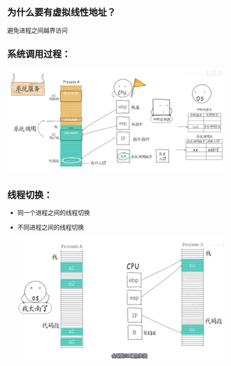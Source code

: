 





## 为什么要有虚拟线性地址？

避免进程之间越界访问





## 系统调用过程：

![image-20211110171042949](../../../image/image-20211110171042949.png)

## 线程切换：

* 同一个进程之间的线程切换

* 不同进程之间的线程切换

  ![image-20211110171457179](../../../image/image-20211110171457179.png)